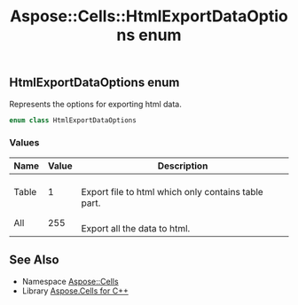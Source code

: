 ﻿---
title: Aspose::Cells::HtmlExportDataOptions enum
linktitle: HtmlExportDataOptions
second_title: Aspose.Cells for C++ API Reference
description: 'Aspose::Cells::HtmlExportDataOptions enum. Represents the options for exporting html data in C++.'
type: docs
weight: 22400
url: /cpp/aspose.cells/htmlexportdataoptions/
---
## HtmlExportDataOptions enum


Represents the options for exporting html data.

```cpp
enum class HtmlExportDataOptions
```

### Values

| Name | Value | Description |
| --- | --- | --- |
| Table | 1 | <br>Export file to html which only contains table part. |
| All | 255 | <br>Export all the data to html. |

## See Also

* Namespace [Aspose::Cells](../)
* Library [Aspose.Cells for C++](../../)
